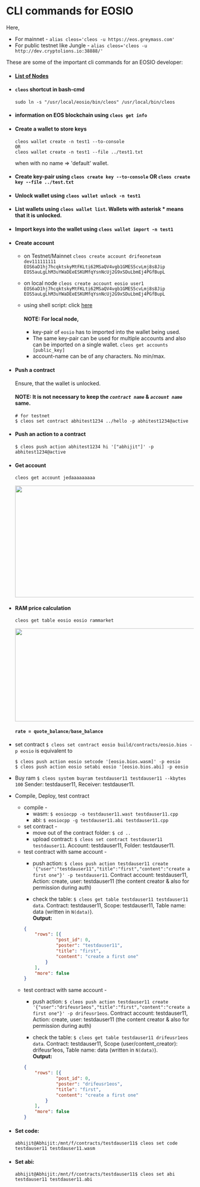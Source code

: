 # CLI commands for EOSIO 
Here,
  * For mainnet - `alias cleos='cleos -u https://eos.greymass.com'`
  * For public testnet like Jungle - `alias cleos='cleos -u http://dev.cryptolions.io:38888/'` 
  
These are some of the important cli commands for an EOSIO developer:

* #### [List of Nodes](https://github.com/greymass/eos-voter/blob/master/nodes.md)

* #### `cleos` shortcut in bash-cmd
  `sudo ln -s "/usr/local/eosio/bin/cleos" /usr/local/bin/cleos`

* #### information on EOS blockchain using `cleos get info`
* #### Create a wallet to store keys
  ```
  cleos wallet create -n test1 --to-console
  OR
  cleos wallet create -n test1 --file ../test1.txt
  ```
  when with no name => 'default' wallet.
  
* #### Create key-pair using `cleos create key --to-console` OR `cleos create key --file ../test.txt`

* #### Unlock wallet using `cleos wallet unlock -n test1`

* #### List wallets using `cleos wallet list`. Wallets with asterisk * means that it is unlocked.

* #### Import keys into the wallet using `cleos wallet import -n test1`

* #### Create account 
  - on Testnet/Mainnet `cleos create account drifeoneteam dev111111111 EOS6aD1hj7hcqktskyMtFKLti62MSaQV4vgb1GMES5cvLmj8s8Jip EOS5auLgLhM3uYWaDEeESKUMfqYsnNcUj2G9xSDuLbmEj4PGfBupL`
  - on local node `cleos create account eosio user1 EOS6aD1hj7hcqktskyMtFKLti62MSaQV4vgb1GMES5cvLmj8s8Jip EOS5auLgLhM3uYWaDEeESKUMfqYsnNcUj2G9xSDuLbmEj4PGfBupL`
  - using shell script: click [here](https://github.com/EOS-Nation/create-accounts/blob/master/create-account.sh)
  
    
    #### NOTE: For local node,
    + key-pair of `eosio` has to imported into the wallet being used.
    + The same key-pair can be used for multiple accounts and also can be imported on a single wallet. `cleos get accounts [public_key]`
    + account-name can be of any characters. No min/max.
  
* #### Push a contract 

  Ensure, that the wallet is unlocked.
  #### NOTE: It is not necessary to keep the _`contract name`_ & _`account name`_ same.
  ```
  # for testnet
  $ cleos set contract abhitest1234 ../hello -p abhitest1234@active
  ```
* #### Push an action to a contract
  ```
  $ cleos push action abhitest1234 hi '["abhijit"]' -p abhitest1234@active
  ```
 
* #### Get account
  ```cleos get account jedaaaaaaaaa```
  <p align="center">
    <img src="https://github.com/abhi3700/My_Learning_EOS/blob/master/Images/eosio_account.png" width="730" height="300">
  </p>


* #### RAM price calculation
  ```cleos get table eosio eosio rammarket```
  <p align="center">
  <img src="https://github.com/abhi3700/My_Learning_EOS/blob/master/Images/eosio_rammarket.png" width="730" height="250">
  </p>
  
   #### ```rate = quote_balance/base_balance```

* set contract
 `$ cleos set contract eosio build/contracts/eosio.bios -p eosio` is equivalent to 
	```
	$ cleos push action eosio setcode '[eosio.bios.wasm]' -p eosio
	$ cleos push action eosio setabi eosio '[eosio.bios.abi] -p eosio
	```
* Buy ram
	`$ cleos system buyram testdauser11 testdauser11 --kbytes 100` Sender: testdauser11, Receiver: testdauser11.

* Compile, Deploy, test contract
	-	compile - 
		+ wasm: `$ eosiocpp -o testdauser11.wast testdauser11.cpp`
		+ abi: `$ eosiocpp -g testdauser11.abi testdauser11.cpp`
	- set contract - 
		+ move out of the contract folder: `$ cd ..`
		+ upload contract: `$ cleos set contract testdauser11 testdauser11`. Account: testdauser11, Folder: testdauser11.
	- test contract with same account - 
		+ push action: `$ cleos push action testdauser11 create '{"user":"testdauser11","title":"first","content":"create a first one"}' -p testdauser11`. Contract account: testdauser11, Action: create, user: testdauser11 (the content creator & also for permission during auth)
		
		+ check the table: `$ cleos get table testdauser11 testdauser11 data`. Contract: testdauser11, Scope: testdauser11, Table name: data (written in `N(data)`). 
		<br/> **Output:**
		```json
		{
			"rows": [{
					"post_id": 0,
					"poster": "testdauser11",
					"title": "first",
					"content": "create a first one"
				}
			],
			"more": false
		}
		```
	- test contract with same account - 
		+ push action: `$ cleos push action testdauser11 create '{"user":"drifeusr1eos","title":"first","content":"create a first one"}' -p drifeusr1eos`. Contract account: testdauser11, Action: create, user: testdauser11 (the content creator & also for permission during auth)
		
		+ check the table: `$ cleos get table testdauser11 drifeusr1eos data`. Contract: testdauser11, Scope (user/content_creator): drifeusr1eos, Table name: data (written in `N(data)`). 
		<br/> **Output:**
		```json
		{
			"rows": [{
					"post_id": 0,
					"poster": "drifeusr1eos",
					"title": "first",
					"content": "create a first one"
				}
			],
			"more": false
		}
		```
* #### Set code: 
	`abhijit@Abhijit:/mnt/f/contracts/testdauser11$ cleos set code testdauser11 testdauser11.wasm`
	
* #### Set abi: 
	`abhijit@Abhijit:/mnt/f/contracts/testdauser11$ cleos set abi testdauser11 testdauser11.abi`
